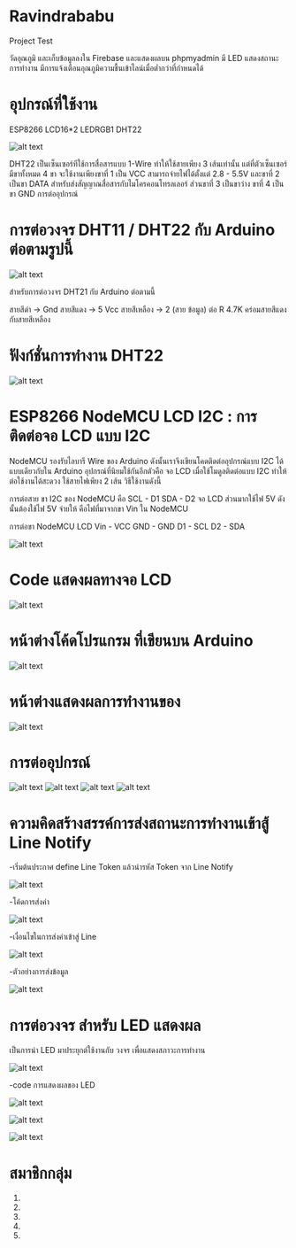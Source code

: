 # Ravindrababu
Project Test

วัดอุณภูมิ และเก็บข้อมูลลงใน Firebase และแสดงผลบน phpmyadmin มี LED แสดงสถานะการทำงาน มีการแจ้งเตือนอุณภูมิความชื้นเข้าไลน์เมื่อต่ำกว่าที่กำหนดได้

# อุปกรณ์ที่ใช้งาน
ESP8266 LCD16*2 LEDRGB1 DHT22

![alt text](https://github.com/prayebin21/Ravindrababu/blob/master/create/DHT22.png)


  DHT22 เป็นเซ็นเซอร์ทีใช้การสื่อสารแบบ 1-Wire ทำให้ใช้สายเพียง 3 เส้นเท่านั้น แต่ที่ตัวเซ็นเซอร์มีขาทั้งหมด 4 ขา จะใช้งานเพียงขาที่ 1 เป็น VCC สามารถจ่ายไฟได้ตั้งแต่ 2.8 - 5.5V และขาที่ 2 เป็นขา DATA สำหรับส่งสัญญาณสื่อสารกับไมโครคอนโทรลเลอร์ ส่วนขาที่ 3 เป็นขาว่าง ขาที่ 4 เป็นขา GND
การต่ออุปกรณ์


# การต่อวงจร DHT11 / DHT22 กับ Arduino ต่อตามรูปนี้

![alt text](https://github.com/prayebin21/Ravindrababu/blob/master/create/1.png)

สำหรับการต่อวงจร DHT21 กับ Arduino ต่อตามนี้

สายสีดำ -> Gnd
สายสีแดง -> 5 Vcc
สายสีเหลือง -> 2 (สาย ข้อมูล)
ต่อ R 4.7K คร่อมสายสีแดงกับสายสีเหลือง


# ฟังก์ชั่นการทำงาน DHT22

![alt text](https://github.com/prayebin21/Ravindrababu/blob/master/create/code.png)


# ESP8266 NodeMCU LCD I2C : การติดต่อจอ LCD แบบ I2C

NodeMCU รองรับไลบารี Wire ของ Arduino ดังนั้นเราจึงเขียนโคดติดต่ออุปกรณ์แบบ I2C ได้แบบเดียวกับใน Arduino อุปกรณ์ที่นิยมใช้กันอีกตัวคือ จอ LCD เมื่อใช้โมดูลติดต่อแบบ I2C ทำให้ต่อใช้งานได้สะดวง ใช้สายไฟเพียง 2 เส้น วิธีใช้งานดังนี้ 

การต่อสาย ขา I2C ของ NodeMCU คือ
SCL - D1
SDA - D2
จอ LCD ส่วนมากใช้ไฟ 5V ดังนั้นต้องใช้ไฟ 5V จ่ายให้ คือไฟที่มาจากขา Vin ใน NodeMCU 

การต่อขา NodeMCU LCD
Vin - VCC
GND - GND
D1 - SCL
D2 - SDA

![alt text](https://github.com/prayebin21/Ravindrababu/blob/master/create/LCD.png)

# Code แสดงผลทางจอ LCD


![alt text](https://github.com/prayebin21/Ravindrababu/blob/master/create/CODE%20LCD.png)


# หน้าต่างโค้ดโปรแกรม ที่เขียนบน Arduino

![alt text](https://github.com/prayebin21/Ravindrababu/blob/master/Pic/Screenshot_1.png)

# หน้าต่างแสดงผลการทำงานของ 

![alt text](https://github.com/prayebin21/Ravindrababu/blob/master/Pic/20727206_1507666329297025_782399047_o.jpg)

# การต่ออุปกรณ์

![alt text](https://github.com/prayebin21/Ravindrababu/blob/master/Pic/20067709_1407499735994460_691601708_n.png)
![alt text](https://github.com/prayebin21/Ravindrababu/blob/master/Pic/20746873_1507662849297373_183159908_o.jpg)
![alt text](https://github.com/prayebin21/Ravindrababu/blob/master/Pic/20747539_1507662815964043_1074973169_o.jpg)
![alt text](https://github.com/prayebin21/Ravindrababu/blob/master/Pic/20747595_1507662782630713_1423495890_o.jpg)


# ความคิดสร้างสรรค์การส่งสถานะการทำงานเข้าสู้ Line Notify

-เริ่มต้นประกาศ define Line Token แล้วนำรหัส Token จาก Line Notify

![alt text](https://github.com/prayebin21/Ravindrababu/blob/master/Line/token.png)

-โค้ดการส่งค่า

![alt text](https://github.com/prayebin21/Ravindrababu/blob/master/Line/send%20to%20line.png)

-เงื่อนไขในการส่งค่าเข้าสู่ Line

![alt text](https://github.com/prayebin21/Ravindrababu/blob/master/Line/change.png)

-ตัวอย่างการส่งข้อมูล

![alt text](https://github.com/prayebin21/Ravindrababu/blob/master/Pic/20771564_1507666802630311_320918708_o.jpg)


# การต่อวงจร สำหรับ LED แสดงผล
เป็นการนำ LED มาประยุกต์ใช้งานกับ วงจร เพื่อแสดงสภาวะการทำงาน


![alt text](https://github.com/prayebin21/Ravindrababu/blob/master/Line/%E0%B8%A7%E0%B8%87%E0%B8%88%E0%B8%A3.jpg)


-code การแสดงผลของ LED


![alt text](https://github.com/prayebin21/Ravindrababu/blob/master/Line/code%20led.png)

![alt text](https://github.com/prayebin21/Ravindrababu/blob/master/Line/code%20led%20fail.png)

![alt text](https://github.com/prayebin21/Ravindrababu/blob/master/Line/code%20led%20fail%202.png)

# สมาชิกกลุ่ม
1.
2.
3.
4.
5.

